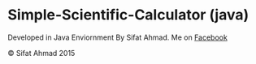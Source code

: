 # Simple-Scientific-Calculator (java)
<p>Developed in Java Enviornment By Sifat Ahmad. Me on 
       <A HREF="https://www.facebook.com/iamsifat.ahmad"> Facebook </A> </p>
       © Sifat Ahmad 2015

